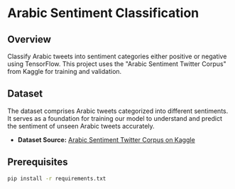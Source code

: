 # Arabic Sentiment Classification

## Overview
Classify Arabic tweets into sentiment categories either positive or negative using TensorFlow. This project uses the "Arabic Sentiment Twitter Corpus" from Kaggle for training and validation.

## Dataset
The dataset comprises Arabic tweets categorized into different sentiments. It serves as a foundation for training our model to understand and predict the sentiment of unseen Arabic tweets accurately.

- **Dataset Source:** [Arabic Sentiment Twitter Corpus on Kaggle](https://www.kaggle.com/datasets/mksaad/arabic-sentiment-twitter-corpus)

## Prerequisites
```bash
pip install -r requirements.txt
```

